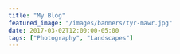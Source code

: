 ```yaml
---
title: "My Blog"
featured_image: "/images/banners/tyr-mawr.jpg"
date: 2017-03-02T12:00:00-05:00
tags: ["Photography", "Landscapes"]
---
```


